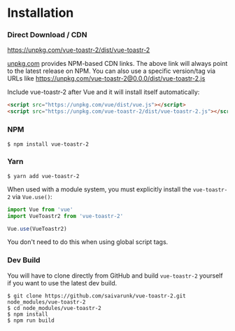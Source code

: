 # Installation

### Direct Download / CDN

https://unpkg.com/vue-toastr-2/dist/vue-toastr-2

[unpkg.com](https://unpkg.com) provides NPM-based CDN links. The above link will always point to the latest release on NPM. You can also use a specific version/tag via URLs like https://unpkg.com/vue-toastr-2@0.0.0/dist/vue-toastr-2.js

Include vue-toastr-2 after Vue and it will install itself automatically:

```html
<script src="https://unpkg.com/vue/dist/vue.js"></script>
<script src="https://unpkg.com/vue-toastr-2/dist/vue-toastr-2.js"></script>
```

### NPM

    $ npm install vue-toastr-2

### Yarn

    $ yarn add vue-toastr-2

When used with a module system, you must explicitly install the `vue-toastr-2` via `Vue.use()`:

```javascript
import Vue from 'vue'
import VueToastr2 from 'vue-toastr-2'

Vue.use(VueToastr2)
```

You don't need to do this when using global script tags.

### Dev Build

You will have to clone directly from GitHub and build `vue-toastr-2` yourself if
you want to use the latest dev build.

    $ git clone https://github.com/saivarunk/vue-toastr-2.git node_modules/vue-toastr-2
    $ cd node_modules/vue-toastr-2
    $ npm install
    $ npm run build
